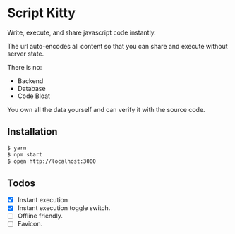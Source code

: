 # Script Kitty

Write, execute, and share javascript code instantly.

The url auto-encodes all content so that you can share and execute without server state.

There is no:

- Backend
- Database
- Code Bloat

You own all the data yourself and can verify it with the source code.

## Installation

```sh
$ yarn
$ npm start
$ open http://localhost:3000
```

## Todos

- [x] Instant execution
- [x] Instant execution toggle switch.
- [ ] Offline friendly.
- [ ] Favicon.
